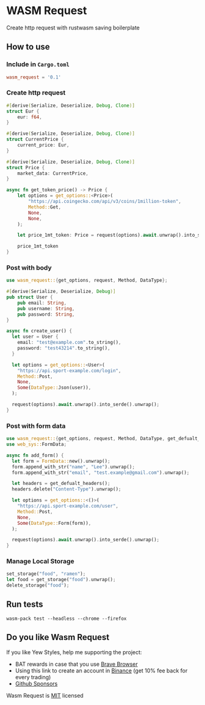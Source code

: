# WASM Request

Create http request with rustwasm saving boilerplate

## How to use

### Include in `Cargo.toml`

```toml
wasm_request = '0.1'
```

### Create http request

```rust
#[derive(Serialize, Deserialize, Debug, Clone)]
struct Eur {
    eur: f64,
}

#[derive(Serialize, Deserialize, Debug, Clone)]
struct CurrentPrice {
    current_price: Eur,
}

#[derive(Serialize, Deserialize, Debug, Clone)]
struct Price {
    market_data: CurrentPrice,
}

async fn get_token_price() -> Price {
    let options = get_options::<Price>(
        "https://api.coingecko.com/api/v3/coins/1million-token",
        Method::Get,
        None,
        None,
    );

    let price_1mt_token: Price = request(options).await.unwrap().into_serde().unwrap();

    price_1mt_token
}
```

### Post with body

```rust
use wasm_request::{get_options, request, Method, DataType};

#[derive(Serialize, Deserialize, Debug)]
pub struct User {
    pub email: String,
    pub username: String,
    pub password: String,
}

async fn create_user() {
  let user = User {
    email: "test@example.com".to_string(),
    password: "test43214".to_string(),
  }

  let options = get_options::<User>(
    "https://api.sport-example.com/login",
    Method::Post,
    None,
    Some(DataType::Json(user)),
  );

  request(options).await.unwrap().into_serde().unwrap();  
}
```

### Post with form data

```rust
use wasm_request::{get_options, request, Method, DataType, get_defualt_headers};
use web_sys::FormData;

async fn add_form() {
  let form = FormData::new().unwrap();
  form.append_with_str("name", "Lee").unwrap();
  form.append_with_str("email", "test.example@gmail.com").unwrap();

  let headers = get_defualt_headers();
  headers.delete("Content-Type").unwrap();

  let options = get_options::<()>(
    "https://api.sport-example.com/user",
    Method::Post,
    None,
    Some(DataType::Form(form)),
  );

  request(options).await.unwrap().into_serde().unwrap();
}
```

### Manage Local Storage

```rust
set_storage("food", "ramen");
let food = get_storage("food").unwrap();
delete_storage("food");
```

## Run tests
`wasm-pack test --headless --chrome --firefox`

## Do you like Wasm Request
If you like Yew Styles, help me supporting the project:
- BAT rewards in case that you use [Brave Browser](https://brave.com/)
- Using this link to create an account in [Binance](https://www.binance.com/en/register?ref=DB8EPXF0) (get 10% fee back for every trading)
- [Github Sponsors](https://github.com/sponsors/dancespiele)

Wasm Request is [MIT](LICENSE) licensed
